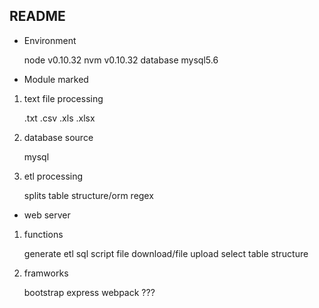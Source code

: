 ## README

+ Environment

    node v0.10.32
    nvm v0.10.32
    database mysql5.6

+ Module marked

1. text file processing

    .txt
    .csv
    .xls
    .xlsx

2. database source

    mysql

3. etl processing

    splits
    table structure/orm
    regex

+ web server

1. functions

    generate etl sql script
    file download/file upload
    select table structure

2. framworks

    bootstrap
    express
    webpack ???
